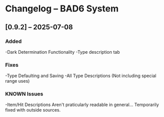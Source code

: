 # Changelog – BAD6 System


## [0.9.2] – 2025-07-08

### Added
-Dark Determination Functionality
-Type description tab

### Fixes
-Type Defaulting and Saving
-All Type Descriptions (Not including special range uses)

### KNOWN Issues
-Item/Hit Descriptions Aren't praticularly readable in general... Temporarily fixed with outside sources.

